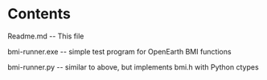 # Contents

Readme.md -- This file

bmi-runner.exe -- simple test program for OpenEarth BMI functions

bmi-runner.py -- similar to above, but implements bmi.h with Python ctypes
